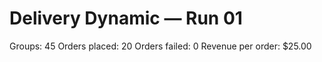 # Delivery Dynamic — Run 01

Groups: 45
Orders placed: 20
Orders failed: 0
Revenue per order: $25.00